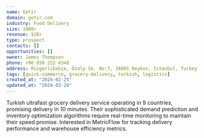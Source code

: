 ```yaml
---
name: Getir
domain: getir.com
industry: Food Delivery
size: 1000+
revenue: $1B+
type: prospect
contacts: []
opportunities: []
owner: James Thompson
phone: +90 850 222 4348
address: Rüzgarlıbahçe, Özalp Sk. No:7, 34805 Beykoz, Istanbul, Turkey
tags: [quick-commerce, grocery-delivery, turkish, logistics]
created_at: "2024-02-25"
updated_at: "2024-03-20"
---
```


Turkish ultrafast grocery delivery service operating in 9 countries, promising delivery in 10 minutes. Their sophisticated demand prediction and inventory optimization algorithms require real-time monitoring to maintain their speed promise. Interested in MetricFlow for tracking delivery performance and warehouse efficiency metrics.
